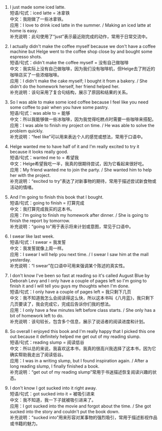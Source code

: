 1. I just made some iced latte.  
短语/句式：iced latte = 冰拿铁  
中文：我刚做了一些冰拿铁。  
应用：I love to drink iced latte in the summer. / Making an iced latte at home is easy.  
补充说明：此句使用了“just”表示最近刚完成的动作，常用于日常交流中。

2. I actually didn't make the coffee myself because we don't have a coffee machine but Helge went to the coffee shop close by and bought some espresso shots.  
短语/句式：didn't make the coffee myself = 没有自己做咖啡  
中文：我实际上没有自己做咖啡，因为我们没有咖啡机，但Helge去了附近的咖啡店买了一些浓缩咖啡。  
应用：I didn't make the cake myself; I bought it from a bakery. / She didn't do the homework herself, her friend helped her.  
补充说明：该句采用了复合句结构，展示了原因和结果的关系。

3. So I was able to make some iced coffee because I feel like you need some coffee to pair when you have some pastry.  
短语/句式：was able to = 能够  
中文：所以我能够做一些冰咖啡，因为我觉得吃糕点时需要一些咖啡来搭配。  
应用：I was able to finish my project on time. / He was able to solve the problem quickly.  
补充说明：“feel like”可以用来表达个人的感觉或想法，常用于口语中。

4. Helge wanted me to have half of it and I'm really excited to try it because it looks really good.  
短语/句式：wanted me to = 希望我  
中文：Helge希望我吃一半，我真的很期待尝试，因为它看起来很好吃。  
应用：My friend wanted me to join the party. / She wanted him to help her with the project.  
补充说明：“excited to try”表达了对新事物的期待，常用于描述尝试新食物或活动的情绪。

5. And I'm going to finish this book that I bought.  
短语/句式：going to finish = 打算完成  
中文：我打算完成我买的这本书。  
应用：I’m going to finish my homework after dinner. / She is going to finish the report by tomorrow.  
补充说明：“going to”用于表示将来计划或意图，常见于口语中。

6. I swear like last week.  
短语/句式：I swear = 我发誓  
中文：我发誓就像上周一样。  
应用：I swear I will help you next time. / I swear I saw him at the mall yesterday.  
补充说明：“I swear”在口语中可用来强调某个陈述的真实性。

7. I don't know I've been so fast at reading so it's called August Blue by Deborah Levy and I only have a couple of pages left so I'm going to finish it and I will tell you guys my thoughts when I'm done.  
短语/句式：I only have a couple of pages left = 我只剩下几页  
中文：我不知道我怎么会阅读得这么快，所以这本书叫《八月蓝》，我只剩下几页要读了，我会完成它，完成后告诉你们我的想法。  
应用：I only have a few minutes left before class starts. / She only has a bit of homework left to do.  
补充说明：该句较长，包含多个信息，展示了说话者的阅读进度和计划。

8. So overall I enjoyed this book and I'm really happy that I picked this one out because it definitely helped me get out of my reading slump.  
短语/句式：reading slump = 阅读低谷  
中文：所以总的来说，我喜欢这本书，我真的很高兴我选择了这本书，因为它确实帮助我走出了阅读低谷。  
应用：I was in a writing slump, but I found inspiration again. / After a long reading slump, I finally finished a book.  
补充说明：“get out of my reading slump”常用于书迷描述恢复阅读兴趣的状态。

9. I don't know I got sucked into it right away.  
短语/句式：got sucked into it = 被吸引进来  
中文：我不知道，我一下子就被吸引进来了。  
应用：I got sucked into the movie and forgot about the time. / She got sucked into the story and couldn't put the book down.  
补充说明：“sucked into”用来形容对某事物的强烈吸引，常用于描述影视作品或书籍的魅力。